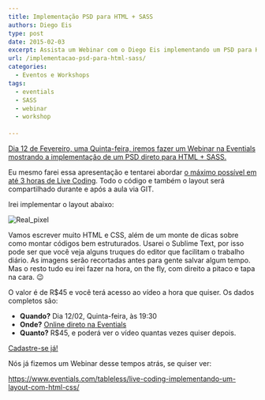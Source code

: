 ```yaml
---
title: Implementação PSD para HTML + SASS
authors: Diego Eis
type: post
date: 2015-02-03
excerpt: Assista um Webinar com o Diego Eis implementando um PSD para HTML + SASS online.
url: /implementacao-psd-para-html-sass/
categories:
  - Eventos e Workshops
tags:
  - eventials
  - SASS
  - webinar
  - workshop

---
```

[Dia 12 de Fevereiro, uma Quinta-feira, iremos fazer um Webinar na Eventials mostrando a implementação de um PSD direto para HTML + SASS.][1]

Eu mesmo farei essa apresentação e tentarei abordar [o máximo possível em até 3 horas de Live Coding][1]. Todo o código e também o layout será compartilhado durante e após a aula via GIT.

Irei implementar o layout abaixo:
  
<img src="https://raw.githubusercontent.com/diegoeis/tableless-static-images/master/2015/02/Real_pixel.jpg" alt="Real_pixel" width="1763" height="1245" class="alignnone size-full wp-image-46800" srcset="uploads/2015/02/Real_pixel.jpg 1763w, uploads/2015/02/Real_pixel-197x139.jpg 197w, uploads/2015/02/Real_pixel-400x282.jpg 400w" sizes="(max-width: 1763px) 100vw, 1763px" />

Vamos escrever muito HTML e CSS, além de um monte de dicas sobre como montar códigos bem estruturados. Usarei o Sublime Text, por isso pode ser que você veja alguns truques do editor que facilitam o trabalho diário. As imagens serão recortadas antes para gente salvar algum tempo. Mas o resto tudo eu irei fazer na hora, on the fly, com direito a pitaco e tapa na cara. 😉 

O valor é de R$45 e você terá acesso ao vídeo a hora que quiser. Os dados completos são:

  * **Quando?** Dia 12/02, Quinta-feira, às 19:30
  * **Onde?** [Online direto na Eventials][1]
  * **Quanto?** R$45, e poderá ver o vídeo quantas vezes quiser depois.

[Cadastre-se já!][1]

Nós já fizemos um Webinar desse tempos atrás, se quiser ver:
  
https://www.eventials.com/tableless/live-coding-implementando-um-layout-com-html-css/

 [1]: https://www.eventials.com/tableless/live-coding-implementando-psd-para-html-css/